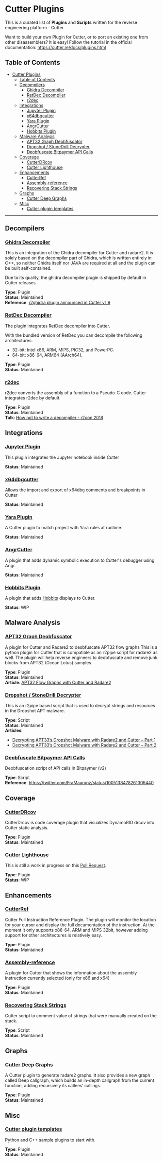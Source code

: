 # Cutter Plugins
This is a curated list of **Plugins** and **Scripts** written for the reverse engineering platform - Cutter.

Want to build your own Plugin for Cutter, or to port an existing one from other disassemblers? It is easy! Follow the tutorial in the official documentation: https://cutter.re/docs/plugins.html


## Table of Contents
- [Cutter Plugins](#cutter-plugins)
  - [Table of Contents](#table-of-contents)
  - [Decompilers](#decompilers)
    - [Ghidra Decompiler](#ghidra-decompiler)
    - [RetDec Decompiler](#retdec-decompiler)
    - [r2dec](#r2dec)
  - [Integrations](#integrations)
    - [Jupyter Plugin](#jupyter-plugin)
    - [x64dbgcutter](#x64dbgcutter)
    - [Yara Plugin](#yara-plugin)
    - [AngrCutter](#angrcutter)
    - [Hobbits Plugin](#hobbits-plugin)
  - [Malware Analysis](#malware-analysis)
    - [APT32 Graph Deobfuscator](#apt32-graph-deobfuscator)
    - [Dropshot / StoneDrill Decrypter](#dropshot--stonedrill-decrypter)
    - [Deobfuscate Bitpaymer API Calls](#deobfuscate-bitpaymer-api-calls)
  - [Coverage](#coverage)
    - [CutterDRcov](#cutterdrcov)
    - [Cutter Lighthouse](#cutter-lighthouse)
  - [Enhancements](#enhancements)
    - [CutterRef](#cutterref)
    - [Assembly-reference](#assembly-reference)
    - [Recovering Stack Strings](#recovering-stack-strings)
  - [Graphs](#graphs)
    - [Cutter Deep Graphs](#cutter-deep-graphs)
  - [Misc](#misc)
    - [Cutter plugin templates](#cutter-plugin-templates)
---

## Decompilers

### [Ghidra Decompiler](https://github.com/radareorg/r2ghidra-dec)
This is an integration of the Ghidra decompiler for Cutter and radare2. It is solely based on the decompiler part of Ghidra, which is written entirely in C++, so neither Ghidra itself nor JAVA are required at all and the plugin can be built self-contained.

Due to its quality, the ghidra decompiler plugin is shipped by default in Cutter releases.

**Type**: Plugin  
**Status**: Maintained  
**Reference**: [r2ghidra plugin announced in Cutter v1.9](https://twitter.com/r2gui/status/1169912280001208321)

### [RetDec Decompiler](https://github.com/avast/retdec-r2plugin)
The plugin integrates RetDec decompiler into Cutter.

With the bundled version of RetDec you can decompile the following architectures:

   - 32-bit: Intel x86, ARM, MIPS, PIC32, and PowerPC.
   - 64-bit: x86-64, ARM64 (AArch64).
  
**Type**: Plugin  
**Status**: Maintained  


### [r2dec](https://github.com/wargio/r2dec-js)
r2dec converts the assembly of a function to a Pseudo-C code. Cutter integrates r2dec by default. 

**Type**: Plugin  
**Status**: Maintained  
**Talk**: [How not to write a decompiler - r2con 2018](https://www.youtube.com/watch?v=2siU7B0PjPI)

## Integrations
### [Jupyter Plugin](https://github.com/radareorg/cutter-jupyter  )

This plugin integrates the Jupyter notebook inside Cutter

**Status**: Maintained  

### [x64dbgcutter](https://github.com/yossizap/x64dbgcutter)

Allows the import and export of x64dbg comments and breakpoints in Cutter

**Status**: Maintained

### [Yara Plugin](https://github.com/JannisKirschner/Cutter-Yara-Plugin)

A Cutter plugin to match project with Yara rules at runtime. 

**Status**: Maintained

### [AngrCutter](https://github.com/yossizap/angrcutter)

A plugin that adds dynamic symbolic execution to Cutter's debugger using Angr.

**Status**: Maintained

### [Hobbits Plugin](https://github.com/Mahlet-Inc/hobbits-cutter-plugin)

A plugin that adds [Hobbits](https://github.com/Mahlet-Inc/hobbits) displays to Cutter.

**Status**: WIP

## Malware Analysis


### [APT32 Graph Deobfuscator](https://github.com/CheckPointSW/Cyber-Research/blob/master/Malware/APT32/APT32GraphDeobfuscator.py)
A plugin for Cutter and Radare2 to deobfuscate APT32 flow graphs
This is a python plugin for Cutter that is compatible as an r2pipe script for
radare2 as well. The plugin will help reverse engineers to deobfuscate and remove
junk blocks from APT32 (Ocean Lotus) samples.

**Type**: Plugin  
**Status**: Maintained  
**Article**: [APT32 Flow Graphs with Cutter and Radare2](https://research.checkpoint.com/deobfuscating-apt32-flow-graphs-with-cutter-and-radare2/)


### [Dropshot / StoneDrill Decrypter](https://github.com/ITAYC0HEN/A-journey-into-Radare2/blob/master/Part%203%20-%20Malware%20analysis/decrypt_dropshot.py)
This is an r2pipe based script that is used to decrypt strings and resources in the Dropshot APT malware.

**Type**: Script  
**Status**: Maintained  
**Articles**: 
 - [Decrypting APT33’s Dropshot Malware with Radare2 and Cutter – Part 1](https://www.megabeets.net/decrypting-dropshot-with-radare2-and-cutter-part-1)
 - [Decrypting APT33’s Dropshot Malware with Radare2 and Cutter – Part 2](https://www.megabeets.net/decrypting-dropshot-with-radare2-and-cutter-part-2)


### [Deobfuscate Bitpaymer API Calls](https://github.com/mauronz/malware_analysis/blob/master/deobf_bitpaymer_cutter.py)
Deobfuscation script of API calls in Bitpaymer (v2)

**Type**: Script  
**Reference**: https://twitter.com/FraMauronz/status/1005138478261309440

## Coverage

### [CutterDRcov](https://github.com/oddcoder/CutterDRcov)
CutterDrcov is code coverage plugin that visualizes DynamoRIO drcov into Cutter static analysis.

**Type**: Plugin  
**Status**: Maintained  

### [Cutter Lighthouse](https://github.com/gaasedelen/lighthouse)

This is still a work in progress on this [Pull Request](https://github.com/gaasedelen/lighthouse/pull/65).

**Type**: Plugin  
**Status**: WIP  


## Enhancements

### [CutterRef](https://github.com/yossizap/cutterref)

Cutter Full Instruction Reference Plugin. The plugin will monitor the location for your cursor and display the full documentation of the instruction. At the moment it only supports x86-64, ARM and MIPS 32bit, however adding support for other architectures is relatively easy.

**Type**: Plugin  
**Status**: Maintained

### [Assembly-reference](https://github.com/daringjoker/Assembly-refrence)

A plugin for Cutter that shows the information about the assembly instruction currently selected (only for x86 and x64)

**Type**: Plugin  
**Status**: Maintained

### [Recovering Stack Strings](https://github.com/securitykitten/cutter_scripts/blob/master/scripts/cutter_stackstrings.py)

Cutter script to comment value of strings that were manually created on the stack.

**Type**: Script  
**Status**: Maintained


## Graphs

### [Cutter Deep Graphs](https://github.com/JavierYuste/radare2-deep-graph)
A Cutter plugin to generate radare2 graphs. It also provides a new graph called Deep callgraph, which builds an in-depth callgraph from the current function, adding recursively its callees' callings.

**Type**: Plugin  
**Status**: Maintained


## Misc
### [Cutter plugin templates](https://github.com/radareorg/cutter/tree/master/src/plugins)
Python and C++ sample plugins to start with.

**Type**: Plugin  
**Status**: Maintained
